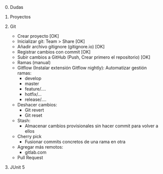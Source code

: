 
0. Dudas
1. Proyectos
2. Git
	* Crear proyecto [OK]
	* Inicializar git: Team > Share [OK]
	* Añadir archivo gitignore (gitignore.io) [OK]
	* Registrar cambios con commit [OK]
	* Subir cambios a GitHub (Push, Crear primero el repositorio) [OK]
	* Ramas (manual)
	* Gitflow (Instalar extensión Gitflow nightly): Automatizar gestión ramas:
		* develop
		* master
		* feature/....
		* hotfix/...
		* release/....
	* Deshacer cambios: 
		* Git revert
		* Git reset
	* Stash:
		* Almacenar cambios provisionales sin hacer commit para volver a ellos
	* Cherry pick
		* Fusionar commits concretos de una rama en otra
	* Agregar más remotos:
		* gitlab.com
	* Pull Request
		
3. JUnit 5